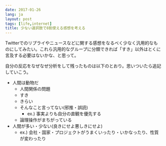 ```yaml
---
date: 2017-01-26
lang: ja
layout: post
tags: [life,internet]
title: 少ない選択肢で8割使える感想を考える
---
```

Twitterでのリプライやニュースなどに関する感想をなるべく少なく汎用的なものにしてみたい。これら汎用的なグループに分類できれば「すき」以外はとくに言及する必要はないかな、と思って。

自分の反応をなぜなぜ分析をして残ったものは以下のとおり。思いついたら追記していこう。

- 人間は動物だ
    - 人間関係の問題
    - すき
    - きらい
    - そんなこと言ってない(邪推・誤読)
        - ex.) 事実よりも自分の直観を優先する
    - 論理操作がまちがっている
- 人間が多い・少ない(良きにせよ悪しきにせよ)
    - ex.) 会社・国家・プロジェクトがうまくいったり・いかなったり、性質が変わったり
